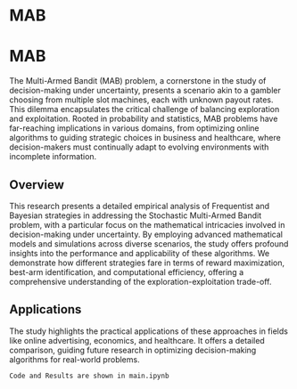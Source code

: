 # MAB

# MAB

The Multi-Armed Bandit (MAB) problem, a cornerstone in the study of decision-making under uncertainty, presents a scenario akin to a gambler choosing from multiple slot machines, each with unknown payout rates. This dilemma encapsulates the critical challenge of balancing exploration and exploitation. Rooted in probability and statistics, MAB problems have far-reaching implications in various domains, from optimizing online algorithms to guiding strategic choices in business and healthcare, where decision-makers must continually adapt to evolving environments with incomplete information.

## Overview

This research presents a detailed empirical analysis of Frequentist and Bayesian strategies in addressing the Stochastic Multi-Armed Bandit problem, with a particular focus on the mathematical intricacies involved in decision-making under uncertainty. By employing advanced mathematical models and simulations across diverse scenarios, the study offers profound insights into the performance and applicability of these algorithms. We demonstrate how different strategies fare in terms of reward maximization, best-arm identification, and computational efficiency, offering a comprehensive understanding of the exploration-exploitation trade-off.

## Applications

The study highlights the practical applications of these approaches in fields like online advertising, economics, and healthcare. It offers a detailed comparison, guiding future research in optimizing decision-making algorithms for real-world problems.

```
Code and Results are shown in main.ipynb
```
